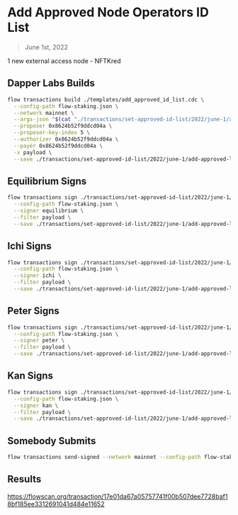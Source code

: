 # Add Approved Node Operators ID List

> June 1st, 2022

1 new external access node - NFTKred


## Dapper Labs Builds

```sh
flow transactions build ./templates/add_approved_id_list.cdc \
  --config-path flow-staking.json \
  --network mainnet \
  --args-json "$(cat "./transactions/set-approved-id-list/2022/june-1/arguments.json")" \
  --proposer 0x8624b52f9ddcd04a \
  --proposer-key-index 5 \
  --authorizer 0x8624b52f9ddcd04a \
  --payer 0x8624b52f9ddcd04a \
  -x payload \
  --save ./transactions/set-approved-id-list/2022/june-1/add-approved-list-june-1-unsigned.rlp
```

## Equilibrium Signs

```sh
flow transactions sign ./transactions/set-approved-id-list/2022/june-1/add-approved-list-june-1-unsigned.rlp \
  --config-path flow-staking.json \
  --signer equilibrium \
  --filter payload \
  --save ./transactions/set-approved-id-list/2022/june-1/add-approved-list-june-1-sig-1.rlp
```

## Ichi Signs

```sh
flow transactions sign ./transactions/set-approved-id-list/2022/june-1/add-approved-list-june-1-sig-1.rlp \
  --config-path flow-staking.json \
  --signer ichi \
  --filter payload \
  --save ./transactions/set-approved-id-list/2022/june-1/add-approved-list-june-1-sig-2.rlp
```

## Peter Signs

```sh
flow transactions sign ./transactions/set-approved-id-list/2022/june-1/add-approved-list-june-1-sig-2.rlp \
  --config-path flow-staking.json \
  --signer peter \
  --filter payload \
  --save ./transactions/set-approved-id-list/2022/june-1/add-approved-list-june-1-sig-3.rlp
```

## Kan Signs

```sh
flow transactions sign ./transactions/set-approved-id-list/2022/june-1/add-approved-list-june-1-sig-3.rlp \
  --config-path flow-staking.json \
  --signer kan \
  --filter payload \
  --save ./transactions/set-approved-id-list/2022/june-1/add-approved-list-june-1-sig-complete.rlp
```


## Somebody Submits

```sh
flow transactions send-signed --network mainnet --config-path flow-staking.json ./transactions/set-approved-id-list/2022/june-1/add-approved-list-june-1-sig-complete.rlp
```

## Results

https://flowscan.org/transaction/17e01da67a05757741f00b507dee7728baf18bf185ee3312691041d484e11652
